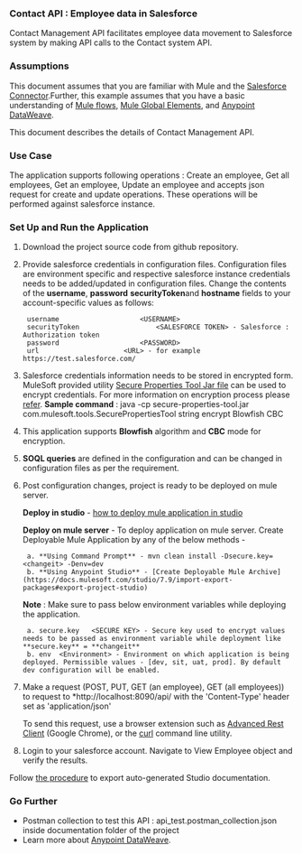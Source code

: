 ### Contact API : Employee data in Salesforce ###

Contact Management API facilitates employee data movement to Salesforce system by making API calls to the Contact system API.

### Assumptions ###

This document assumes that you are familiar with Mule and the [Salesforce Connector](https://docs.mulesoft.com/salesforce-connector/0.3.6/salesforce-connector-reference).Further, this example assumes that you have a basic understanding of [Mule flows](http://www.mulesoft.org/documentation/display/current/Mule+Application+Architecture), [Mule Global Elements](http://www.mulesoft.org/documentation/display/current/Global+Elements), and [Anypoint DataWeave](https://developer.mulesoft.com/docs/display/current/DataWeave+Reference+Documentation). 

This document describes the details of Contact Management API.

### Use Case ###

The application supports following operations : Create an employee, Get all employees, Get an employee, Update an employee and accepts json request for create and update operations. These operations will be performed against salesforce instance.

### Set Up and Run the Application ###

1. Download the project source code from github repository.

2. Provide salesforce credentials in configuration files. Configuration files are environment specific and respective salesforce instance credentials needs to be added/updated in configuration files. Change the contents of the **username**, **password** **securityToken**and **hostname** fields to your account-specific values as follows:

		username					<USERNAME>
		securityToken					<SALESFORCE TOKEN> - Salesforce : Authorization token
		password					<PASSWORD>
		url						<URL> - for example https://test.salesforce.com/

3. Salesforce credentials information needs to be stored in encrypted form. MuleSoft provided utility [Secure Properties Tool Jar file](https://docs.mulesoft.com/downloads/mule-runtime/4.2/secure-properties-tool.jar) can be used to encrypt credentials. For more information on encryption process please [refer](https://docs.mulesoft.com/mule-runtime/4.3/secure-configuration-properties). **Sample command** : java -cp secure-properties-tool.jar com.mulesoft.tools.SecurePropertiesTool string encrypt Blowfish CBC <secure key> <value to be encrypted>

4. This application supports **Blowfish** algorithm and **CBC** mode for encryption.

5. **SOQL queries** are defined in the configuration and can be changed in configuration files as per the requirement.

6. Post configuration changes, project is ready to be deployed on mule server.
	
	**Deploy in studio** - [how to deploy mule application in studio](http://workshop.tools.mulesoft.com/modules/module3_lab3#step-1-run-the-api)
	
	**Deploy on mule server** - To deploy application on mule server. Create Deployable Mule Application by any of the below methods -
	
		a. **Using Command Prompt** - mvn clean install -Dsecure.key=<changeit> -Denv=dev
		b. **Using Anypoint Studio** - [Create Deployable Mule Archive](https://docs.mulesoft.com/studio/7.9/import-export-packages#export-project-studio)
	
	**Note** : Make sure to pass below environment variables while deploying the application.
		
		a. secure.key 	<SECURE KEY> - Secure key used to encrypt values needs to be passed as environment variable while deployment like **secure.key** = **changeit**
		b. env 	<Environment> - Environment on which application is being deployed. Permissible values - [dev, sit, uat, prod]. By default dev configuration will be enabled.

7. Make a request (POST, PUT, GET (an employee), GET (all employees)) to request to *http://localhost:8090/api/ with the 'Content-Type' header set as 'application/json'

	To send this request, use a browser extension such as [Advanced Rest Client](https://chrome.google.com/webstore/detail/advanced-rest-client/hgmloofddffdnphfgcellkdfbfbjeloo) (Google Chrome), or the [curl](http://curl.haxx.se/) command line utility.

8. Login to your salesforce account. Navigate to View Employee object and verify the results.

Follow [the procedure](http://www.mulesoft.org/documentation/display/current/Importing+and+Exporting+in+Studio#ImportingandExportinginStudio-ExportingStudioDocumentation) to export auto-generated Studio documentation.

### Go Further ###

- Postman collection to test this API : api_test.postman_collection.json inside documentation folder of the project
- Learn more about [Anypoint DataWeave](https://developer.mulesoft.com/docs/display/current/DataWeave+Reference+Documentation).
